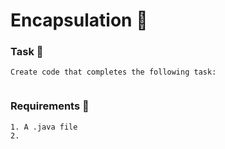 # Encapsulation 🍵

### Task 🐧
```
Create code that completes the following task:


```
### Requirements 🏫
```
1. A .java file
2. 
```